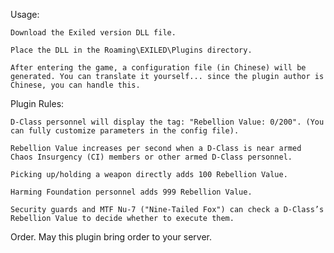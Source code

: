 Usage:

    Download the Exiled version DLL file.

    Place the DLL in the Roaming\EXILED\Plugins directory.

    After entering the game, a configuration file (in Chinese) will be generated. You can translate it yourself... since the plugin author is Chinese, you can handle this.

Plugin Rules:

    D-Class personnel will display the tag: "Rebellion Value: 0/200". (You can fully customize parameters in the config file).

    Rebellion Value increases per second when a D-Class is near armed Chaos Insurgency (CI) members or other armed D-Class personnel.

    Picking up/holding a weapon directly adds 100 Rebellion Value.

    Harming Foundation personnel adds 999 Rebellion Value.

    Security guards and MTF Nu-7 ("Nine-Tailed Fox") can check a D-Class’s Rebellion Value to decide whether to execute them.

Order. May this plugin bring order to your server.
